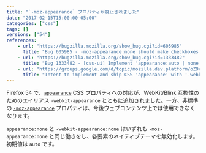 ```yaml
---
title: "`-moz-appearance` プロパティが廃止されました"
date: "2017-02-15T15:00:00-05:00"
categories: ["css"]
tags: []
versions: ["54"]
references:
    - url: "https://bugzilla.mozilla.org/show_bug.cgi?id=605985"
      title: "Bug 605985 - -moz-appearance:none should make checkboxes and radios be non-replaced elements (except on Android)"
    - url: "https://bugzilla.mozilla.org/show_bug.cgi?id=1333482"
      title: "Bug 1333482 - [css-ui] Implement 'appearance:auto | none' and make -moz-appearance UA-sheet only"
    - url: "https://groups.google.com/d/topic/mozilla.dev.platform/oZ9cPF8Y1pE/discussion"
      title: "Intent to implement and ship CSS 'appearance' with '-webkit-appearance' as an alias. Unship '-moz-appearance'."
---
```

Firefox 54 で、[`appearance`](https://developer.mozilla.org/ja/docs/Web/CSS/appearance) CSS プロパティへの対応が、WebKit/Blink 互換性のためのエイリアス `-webkit-appearance` とともに追加されました。一方、非標準の [`-moz-appearance`](https://developer.mozilla.org/ja/docs/Web/CSS/-moz-appearance) プロパティは、今後ウェブコンテンツ上では使用できなくなります。

`appearance:none` と `-webkit-appearance:none` はいずれも `-moz-appearance:none` と同じ働きをし、各要素のネイティブテーマを無効化します。初期値は `auto` です。
